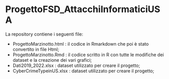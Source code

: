 # ProgettoFSD_AttacchiInformaticiUSA
La repository contiene i seguenti file:
- ProgettoMarzinotto.html : il codice in Rmarkdown che poi è stato convertito in file Html;
- ProgettoMarzinotto.Rmd : il codice scritto in R con tutte le modifiche dei dataset e la creazione dei vari grafici;
- Dati2019_2022.xlsx : dataset utilizzato per creare il progetto;
- CyberCrimeTypeinUS.xlsx : dataset utilizzato per creare il progetto;
